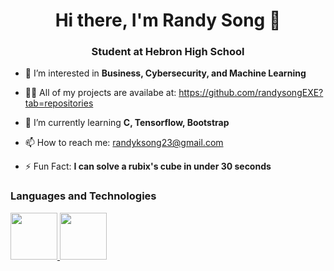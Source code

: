 <div align="center">
 
# Hi there, I'm Randy Song :wave:
 
 </div>
 
 <div align="center">
 
### Student at Hebron High School
 
 </div>

- 👀 I’m interested in **Business, Cybersecurity, and Machine Learning**

- 👨‍💻 All of my projects are availabe at: https://github.com/randysongEXE?tab=repositories
- 🌱 I’m currently learning **C, Tensorflow, Bootstrap**
- 📫 How to reach me: randyksong23@gmail.com
- ⚡ Fun Fact: **I can solve a rubix's cube in under 30 seconds**

### Languages and Technologies

<a href="https://www.python.org">
  <img src="https://upload.wikimedia.org/wikipedia/commons/thumb/c/c3/Python-logo-notext.svg/1024px-Python-logo-notext.svg.png" width="75" height="75">
</a>
<a href="https://www.oracle.com/java/">
  <img src="https://www.oracle.com/a/ocom/img/cb71-java-logo.jpg" width="75" height="75">
</a>



<!---
randysongEXE/randysongEXE is a ✨ special ✨ repository because its `README.md` (this file) appears on your GitHub profile.
You can click the Preview link to take a look at your changes.
--->
